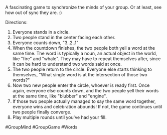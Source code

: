 A fascinating game to synchronize the minds of your group. Or at least, see how out of sync they are. :)

Directions:
1. Everyone stands in a circle.
2. Two people stand in the center facing each other. 
3. Everyone counts down, "3..2..1"
4. When the countdown finishes, the two people both yell a word at the same time. The word is typically a noun, an actual object in the world, like "fire" and "whale". They may have to repeat themselves after, since it can be hard to understand two words said at once.
5. The two people return to the circle. Everyone else starts thinking to themselves, "What single word is at the intersection of those two words?"
6. Now two new people enter the circle, whoever is ready first. Once again, everyone else counts down, and the two people yell their words at the same time, like "blubber" and "engine".
7. If those two people actually managed to say the same word together, everyone wins and celebration abounds! If not, the game continues until two people finally converge.
8. Play multiple rounds until you've had your fill.

#GroupMind #GroupGame #Words